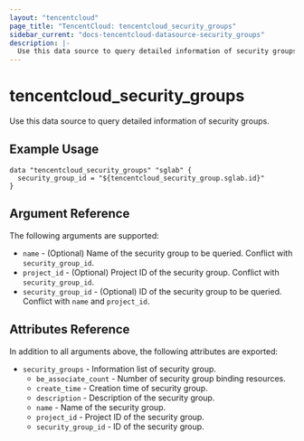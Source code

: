 ```yaml
---
layout: "tencentcloud"
page_title: "TencentCloud: tencentcloud_security_groups"
sidebar_current: "docs-tencentcloud-datasource-security_groups"
description: |-
  Use this data source to query detailed information of security groups.
---
```


# tencentcloud_security_groups

Use this data source to query detailed information of security groups.

## Example Usage

```hcl
data "tencentcloud_security_groups" "sglab" {
  security_group_id = "${tencentcloud_security_group.sglab.id}"
}
```

## Argument Reference

The following arguments are supported:

* `name` - (Optional) Name of the security group to be queried. Conflict with `security_group_id`.
* `project_id` - (Optional) Project ID of the security group. Conflict with `security_group_id`.
* `security_group_id` - (Optional) ID of the security group to be queried. Conflict with `name` and `project_id`.

## Attributes Reference

In addition to all arguments above, the following attributes are exported:

* `security_groups` - Information list of security group.
  * `be_associate_count` - Number of security group binding resources.
  * `create_time` - Creation time of security group.
  * `description` - Description of the security group.
  * `name` - Name of the security group.
  * `project_id` - Project ID of the security group.
  * `security_group_id` - ID of the security group.


